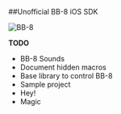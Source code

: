 ##Unofficial BB-8 iOS SDK

![BB-8](https://farm6.staticflickr.com/5630/21031949194_efbd1faa5a_o_d.jpg "BB-8")

**TODO**
- BB-8 Sounds
- Document hidden macros
- Base library to control BB-8
- Sample project
- Hey!
- Magic
